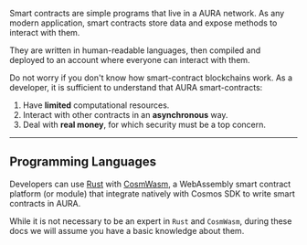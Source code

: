 Smart contracts are simple programs that live in a AURA network. As any modern application, smart contracts store data and expose methods to interact with them.

They are written in human-readable languages, then compiled and deployed to an account where everyone can interact with them.

Do not worry if you don't know how smart-contract blockchains work. As a developer, it is sufficient to understand that AURA smart-contracts:
1. Have **limited** computational resources.
2. Interact with other contracts in an **asynchronous** way.
3. Deal with **real money**, for which security must be a top concern.

---

## Programming Languages
Developers can use [Rust](https://www.rust-lang.org/) with [CosmWasm](https://cosmwasm.com/), a WebAssembly smart contract platform (or module) that integrate natively with Cosmos SDK to write smart contracts in AURA.

While it is not necessary to be an expert in `Rust` and `CosmWasm`, during these docs we will assume you have a basic knowledge about them.
